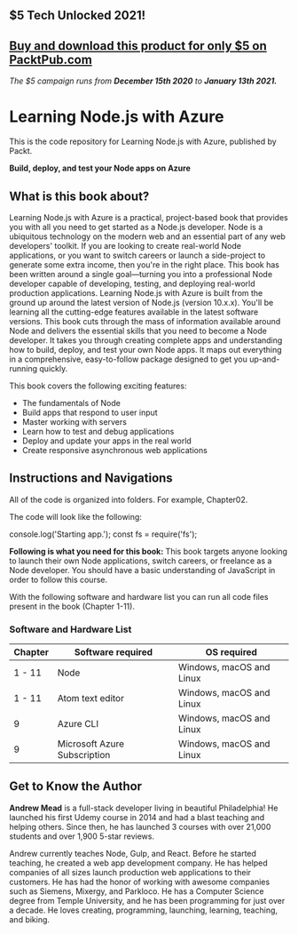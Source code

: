 ## $5 Tech Unlocked 2021!
[Buy and download this product for only $5 on PacktPub.com](https://www.packtpub.com/)
-----
*The $5 campaign         runs from __December 15th 2020__ to __January 13th 2021.__*

# Learning Node.js with Azure


This is the code repository for Learning Node.js with Azure, published by Packt.

**Build, deploy, and test your Node apps on Azure**

## What is this book about?
Learning Node.js with Azure is a practical, project-based book that provides you with all you need to get started as a Node.js developer. Node is a ubiquitous technology on the modern web and an essential part of any web developers' toolkit. 
If you are looking to create real-world Node applications, or you want to switch careers or launch a side-project to generate some extra income, then you're in the right place. This book has been written around a single goal—turning you into a professional Node developer capable of developing, testing, and deploying real-world production applications. Learning Node.js with Azure is built from the ground up around the latest version of Node.js (version 10.x.x). You'll be learning all the cutting-edge features available in the latest software versions. This book cuts through the mass of information available around Node and delivers the essential skills that you need to become a Node developer. It takes you through creating complete apps and understanding how to build, deploy, and test your own Node apps.
It maps out everything in a comprehensive, easy-to-follow package designed to get you up-and-running quickly.

This book covers the following exciting features:
* The fundamentals of Node
* Build apps that respond to user input
* Master working with servers
* Learn how to test and debug applications
* Deploy and update your apps in the real world
* Create responsive asynchronous web applications


## Instructions and Navigations
All of the code is organized into folders. For example, Chapter02.

The code will look like the following:

console.log('Starting app.');
const fs = require('fs');

**Following is what you need for this book:**
This book targets anyone looking to launch their own Node applications, switch careers, or freelance as a Node developer. You should have a basic understanding of JavaScript in order to follow this course.

With the following software and hardware list you can run all code files present in the book (Chapter 1-11).
### Software and Hardware List
| Chapter | Software required | OS required |
| -------- | ------------------------------------ | ----------------------------------- |
| 1 - 11 | Node | Windows, macOS and Linux |
| 1 - 11 | Atom text editor | Windows, macOS and Linux |
| 9 | Azure CLI | Windows, macOS and Linux |
| 9 | Microsoft  Azure Subscription | Windows, macOS and Linux |





## Get to Know the Author
**Andrew Mead**
is a full-stack developer living in beautiful Philadelphia! He launched his first Udemy course in 2014 and had a blast teaching and helping others. Since then, he has launched 3 courses with over 21,000 students and over 1,900 5-star reviews.

Andrew currently teaches Node, Gulp, and React. Before he started teaching, he created a web app development company. He has helped companies of all sizes launch production web applications to their customers. He has had the honor of working with awesome companies such as Siemens, Mixergy, and Parkloco. He has a Computer Science degree from Temple University, and he has been programming for just over a decade. He loves creating, programming, launching, learning, teaching, and biking.



